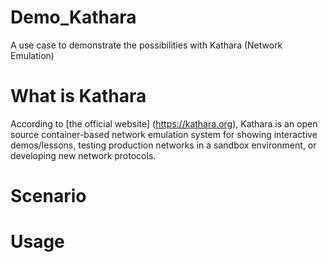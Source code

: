 # Demo_Kathara

A use case to demonstrate the possibilities with Kathara (Network Emulation)

# What is Kathara

According to [the official website] (https://kathara.org), Kathara is an open source container-based network emulation system for showing interactive demos/lessons, testing production networks in a sandbox environment, or developing new network protocols.



# Scenario


# Usage
